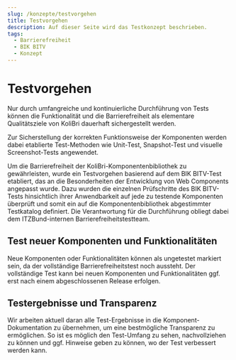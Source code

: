 ```yaml
---
slug: /konzepte/testvorgehen
title: Testvorgehen
description: Auf dieser Seite wird das Testkonzept beschrieben.
tags:
  - Barrierefreiheit
  - BIK BITV
  - Konzept
---
```


# Testvorgehen

Nur durch umfangreiche und kontinuierliche Durchführung von Tests können die Funktionalität und die Barrierefreiheit als elementare Qualitätsziele von KoliBri dauerhaft sichergestellt werden.

Zur Sicherstellung der korrekten Funktionsweise der Komponenten werden dabei etablierte Test-Methoden wie Unit-Test, Snapshot-Test und visuelle Screenshot-Tests angewendet.

Um die Barrierefreiheit der KoliBri-Komponentenbibliothek zu gewährleisten, wurde ein Testvorgehen basierend auf dem BIK BITV-Test etabliert, das an die Besonderheiten der Entwicklung von Web Components angepasst wurde. Dazu wurden die einzelnen Prüfschritte des BIK BITV-Tests hinsichtlich ihrer Anwendbarkeit auf jede zu testende Komponenten überprüft und somit ein auf die Komponentenbibliothek abgestimmter Testkatalog definiert. Die Verantwortung für die Durchführung obliegt dabei dem ITZBund-internen Barrierefreiheitstestteam.

## Test neuer Komponenten und Funktionalitäten

Neue Komponenten oder Funktionalitäten können als ungetestet markiert sein, da der vollständige Barrierefreiheitstest noch aussteht. Der vollständige Test kann bei neuen Komponenten und Funktionalitäten ggf. erst nach einem abgeschlossenen Release erfolgen.

## Testergebnisse und Transparenz

Wir arbeiten aktuell daran alle Test-Ergebnisse in die Komponent-Dokumentation zu übernehmen, um eine bestmögliche Transparenz zu ermöglichen. So ist es möglich den Test-Umfang zu sehen, nachvollziehen zu können und ggf. Hinweise geben zu können, wo der Test verbessert werden kann.
